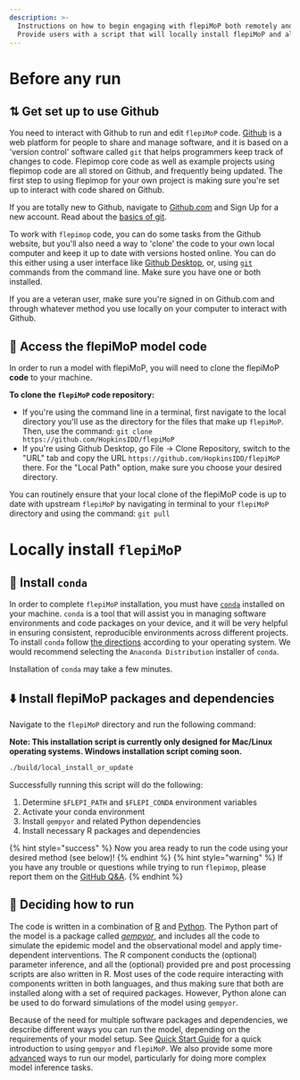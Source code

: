 ```yaml
---
description: >-
  Instructions on how to begin engaging with flepiMoP both remotely and locally.
  Provide users with a script that will locally install flepiMoP and all packages/dependencies.
---
```


# Before any run

## ⇅ Get set up to use Github

You need to interact with Github to run and edit `flepiMoP` code. [Github](https://github.com/) is a web platform for people to share and manage software, and it is based on a 'version control' software called `git` that helps programmers keep track of changes to code. Flepimop core code as well as example projects using flepimop code are all stored on Github, and frequently being updated. The first step to using flepimop for your own project is making sure you're set up to interact with code shared on Github.

If you are totally new to Github, navigate to [Github.com](https://github.com/) and Sign Up for a new account. Read about the [basics of git](https://docs.github.com/en/get-started/getting-started-with-git/set-up-git).

To work with `flepimop` code, you can do some tasks from the Github website, but you'll also need a way to 'clone' the code to your own local computer and keep it up to date with versions hosted online. You can do this either using a user interface like [Github Desktop](https://desktop.github.com/), or, using [`git` ](https://git-scm.com/downloads)commands from the command line. Make sure you have one or both installed.

If you are a veteran user, make sure you're signed in on Github.com and through whatever method you use locally on your computer to interact with Github.

## 🔐 Access the flepiMoP model code

In order to run a model with flepiMoP, you will need to clone the flepiMoP **code** to your machine. 

**To clone the `flepiMoP` code repository:**

* If you're using the command line in a terminal, first navigate to the local directory you'll use as the directory for the files that make up `flepiMoP`. Then, use the command: `git clone https://github.com/HopkinsIDD/flepiMoP`
* If you're using Github Desktop, go File -> Clone Repository, switch to the "URL" tab and copy the URL `https://github.com/HopkinsIDD/flepiMoP` there. For the "Local Path" option, make sure you choose your desired directory.

You can routinely ensure that your local clone of the flepiMoP code is up to date with upstream `flepiMoP` by navigating in terminal to your `flepiMoP` directory and using the command: `git pull`

# Locally install `flepiMoP`

## 🐍 Install `conda`

In order to complete `flepiMoP` installation, you must have [`conda`](https://docs.conda.io/projects/conda/en/latest/user-guide/getting-started.html) installed on your machine. `conda` is a tool that will assist you in managing software environments and code packages on your device, and it will be very helpful in ensuring consistent, reproducible environments across different projects. To install `conda` follow [the directions](https://docs.conda.io/projects/conda/en/stable/user-guide/install/index.html) according to your operating system. We would recommend selecting the `Anaconda Distribution` installer of `conda`.

Installation of `conda` may take a few minutes.

## ⬇️ Install flepiMoP packages and dependencies

Navigate to the `flepiMoP` directory and run the following command:

**Note: This installation script is currently only designed for Mac/Linux operating systems. Windows installation script coming soon.**
```bash
./build/local_install_or_update
```
Successfully running this script will do the following:
1. Determine `$FLEPI_PATH` and `$FLEPI_CONDA` environment variables
2. Activate your conda environment
3. Install `gempyor` and related Python dependencies
4. Install necessary R packages and dependencies

{% hint style="success" %}
Now you area ready to run the code using your desired method (see below)!
{% endhint %}
{% hint style="warning" %}
If you have any trouble or questions while trying to run `flepimop`, please report them on the [GitHub Q\&A](https://github.com/HopkinsIDD/flepiMoP/discussions/categories/q-a).
{% endhint %}

## 🤔 Deciding how to run

The code is written in a combination of [R](https://www.r-project.org/) and [Python](https://www.python.org/). The Python part of the model is a package called [_gempyor_](../gempyor/model-description.md), and includes all the code to simulate the epidemic model and the observational model and apply time-dependent interventions. The R component conducts the (optional) parameter inference, and all the (optional) provided pre and post processing scripts are also written in R. Most uses of the code require interacting with components written in both languages, and thus making sure that both are installed along with a set of required packages. However, Python alone can be used to do forward simulations of the model using `gempyor`.

Because of the need for multiple software packages and dependencies, we describe different ways you can run the model, depending on the requirements of your model setup. See [Quick Start Guide](quick-start-guide.md) for a quick introduction to using `gempyor` and `flepiMoP`. We also provide some more [advanced](advanced-run-guides/) ways to run our model, particularly for doing more complex model inference tasks.



